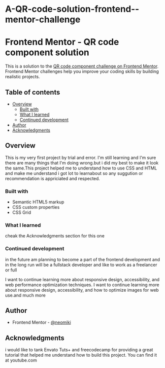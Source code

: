 # A-QR-code-solution-frontend--mentor-challenge
# Frontend Mentor - QR code component solution

This is a solution to the [QR code component challenge on Frontend Mentor](https://www.frontendmentor.io/challenges/qr-code-component-iux_sIO_H). Frontend Mentor challenges help you improve your coding skills by building realistic projects. 

## Table of contents

- [Overview](#overview)
  - [Built with](#built-with)
  - [What I learned](#what-i-learned)
  - [Continued development](#continued-development)
- [Author](#author)
- [Acknowledgments](#acknowledgments)

## Overview
 This is my very first project by trial and error. I'm still learning and I'm sure there are many things that I'm doing wrong.but i did my best to make it look the same.This project helped me to understand how to use CSS and HTML and make me understand i got lot to learnabout so any suggution or recommendation is appriciated and respected.

### Built with

- Semantic HTML5 markup
- CSS custom properties
- CSS Grid

### What I learned

cheak the Acknowledgments section for this one

### Continued development
in the future am planning to become a part of the frontend development and in the long run will be a fullstack developer and like to work as a freelancer or full

I want to continue learning more about responsive design, accessibility, and web performance optimization techniques.
I want to continue learning more about responsive design, accessibility, and how to optimize images for web use.and much more

## Author

- Frontend Mentor - [@neomiki](https://www.frontendmentor.io/profile/neomiki)

## Acknowledgments
i would like to tank Envato Tuts+ and freecodecamp for providing a great tutorial that helped me understand how to build this project. You can find it at youtube.com
